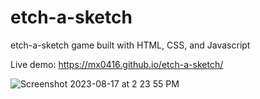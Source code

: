 # etch-a-sketch
etch-a-sketch game built with HTML, CSS, and Javascript

Live demo: https://mx0416.github.io/etch-a-sketch/


![Screenshot 2023-08-17 at 2 23 55 PM](https://github.com/MX0416/etch-a-sketch/assets/105813951/81bda9e5-44e4-4155-af05-7fbce3338f6a)

